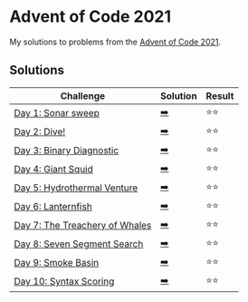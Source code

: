 # Advent of Code 2021

My solutions to problems from the [Advent of Code 2021](https://adventofcode.com/2021/).

## Solutions

| Challenge | Solution | Result |
| --------- | -------- | ------ |
| [Day 1: Sonar sweep](https://adventofcode.com/2021/day/1) | [:arrow_right:](day1.swift) | :star::star: |
| [Day 2: Dive!](https://adventofcode.com/2021/day/2) | [:arrow_right:](day2.swift) | :star::star: |
| [Day 3: Binary Diagnostic](https://adventofcode.com/2021/day/3) | [:arrow_right:](day3.swift) | :star::star: |
| [Day 4: Giant Squid](https://adventofcode.com/2021/day/4) | [:arrow_right:](day4.swift) | :star::star: |
| [Day 5: Hydrothermal Venture](https://adventofcode.com/2021/day/5) | [:arrow_right:](day5.swift) | :star::star: |
| [Day 6: Lanternfish](https://adventofcode.com/2021/day/6) | [:arrow_right:](day6.swift) | :star::star: |
| [Day 7: The Treachery of Whales](https://adventofcode.com/2021/day/7) | [:arrow_right:](day7.swift) | :star::star: |
| [Day 8: Seven Segment Search](https://adventofcode.com/2021/day/8) | [:arrow_right:](day8.swift) | :star::star: |
| [Day 9: Smoke Basin](https://adventofcode.com/2021/day/9) | [:arrow_right:](day9.swift) | :star::star: |
| [Day 10: Syntax Scoring](https://adventofcode.com/2021/day/10) | [:arrow_right:](day10.swift) | :star::star: |
